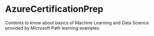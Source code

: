 # AzureCertificationPrep
Contents to know about basics of Machine Learning and Data Science provided by Microsoft Path learning examples.
